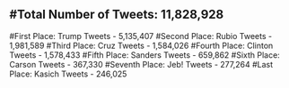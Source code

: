 #Total Number of Tweets: 11,828,928 
---
#First Place: Trump Tweets - 5,135,407
#Second Place: Rubio Tweets - 1,981,589
#Third Place: Cruz Tweets - 1,584,026
#Fourth Place: Clinton Tweets - 1,578,433
#Fifth Place: Sanders Tweets - 659,862
#Sixth Place: Carson Tweets - 367,330
#Seventh Place: Jeb! Tweets - 277,264
#Last Place: Kasich Tweets - 246,025
